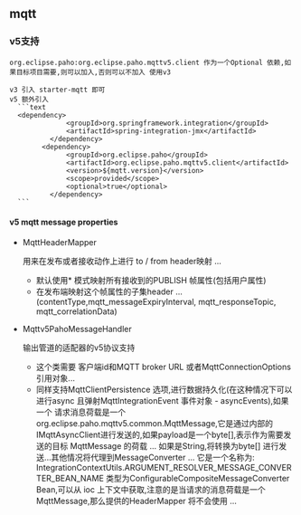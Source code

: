 ## mqtt
### v5支持
    org.eclipse.paho:org.eclipse.paho.mqttv5.client 作为一个Optional 依赖,如果目标项目需要,则可以加入,否则可以不加入 使用v3

    v3 引入 starter-mqtt 即可
    v5 额外引入
      ```text
      <dependency>
                  <groupId>org.springframework.integration</groupId>
                  <artifactId>spring-integration-jmx</artifactId>
              </dependency>
            <dependency>
                  <groupId>org.eclipse.paho</groupId>
                  <artifactId>org.eclipse.paho.mqttv5.client</artifactId>
                  <version>${mqtt.version}</version>
                  <scope>provided</scope>
                  <optional>true</optional>
              </dependency>
      ```
#### v5 mqtt message properties
- MqttHeaderMapper
  
    用来在发布或者接收动作上进行 to / from header映射  ...
  - 默认使用* 模式映射所有接收到的PUBLISH 帧属性(包括用户属性)
  - 在发布端映射这个帧属性的子集header ...(contentType,mqtt_messageExpiryInterval, mqtt_responseTopic, mqtt_correlationData)

- Mqttv5PahoMessageHandler
       
  输出管道的适配器的v5协议支持
  - 这个类需要 客户端id和MQTT broker URL 或者MqttConnectionOptions  引用对象...
  - 同样支持MqttClientPersistence 选项,进行数据持久化(在这种情况下可以进行async 且弹射MqttIntegrationEvent 事件对象 - asyncEvents),如果一个
    请求消息荷载是一个org.eclipse.paho.mqttv5.common.MqttMessage,它是通过内部的IMqttAsyncClient进行发送的,如果payload是一个byte[],表示作为需要发送的目标
    MqttMessage 的荷载 ... 如果是String,将转换为byte[] 进行发送...其他情况将代理到MessageConverter  ...
    它是一个名称为: IntegrationContextUtils.ARGUMENT_RESOLVER_MESSAGE_CONVERTER_BEAN_NAME  类型为ConfigurableCompositeMessageConverter Bean,可以从
    ioc 上下文中获取,注意的是当请求的消息荷载是一个MqttMessage,那么提供的HeaderMapper<MqttProperties> 将不会使用 ...